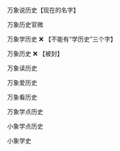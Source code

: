 万象说历史【现在的名字】

万象历史官微 

万象学历史  ❌ 【不能有“学历史”三个字】

万象历史 ❌ 【被封】



万象读历史  

万象爱历史



万象看历史

万象学点历史

小象学点历史

小象学史

